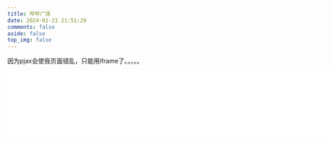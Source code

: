 ```yaml
---
title: 哔哔广场
date: 2024-01-21 21:51:29
comments: false
aside: false
top_img: false
---
```

因为pjax会使我页面错乱，只能用iframe了。。。。。
<iframe src="/bbs/bbs.html" id='mainFrame' name="mainFrame" width="1246px" height="auto" frameborder="0" scrolling="no" onLoad="this.height=100"></iframe>